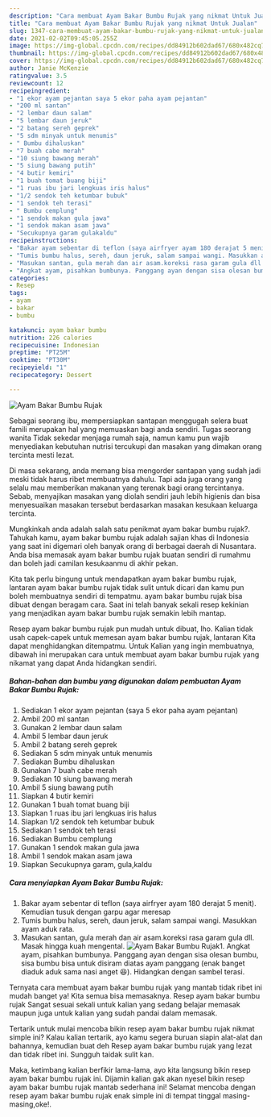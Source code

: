 ```yaml
---
description: "Cara membuat Ayam Bakar Bumbu Rujak yang nikmat Untuk Jualan"
title: "Cara membuat Ayam Bakar Bumbu Rujak yang nikmat Untuk Jualan"
slug: 1347-cara-membuat-ayam-bakar-bumbu-rujak-yang-nikmat-untuk-jualan
date: 2021-02-02T09:45:05.255Z
image: https://img-global.cpcdn.com/recipes/dd84912b602dad67/680x482cq70/ayam-bakar-bumbu-rujak-foto-resep-utama.jpg
thumbnail: https://img-global.cpcdn.com/recipes/dd84912b602dad67/680x482cq70/ayam-bakar-bumbu-rujak-foto-resep-utama.jpg
cover: https://img-global.cpcdn.com/recipes/dd84912b602dad67/680x482cq70/ayam-bakar-bumbu-rujak-foto-resep-utama.jpg
author: Janie McKenzie
ratingvalue: 3.5
reviewcount: 12
recipeingredient:
- "1 ekor ayam pejantan saya 5 ekor paha ayam pejantan"
- "200 ml santan"
- "2 lembar daun salam"
- "5 lembar daun jeruk"
- "2 batang sereh geprek"
- "5 sdm minyak untuk menumis"
- " Bumbu dihaluskan"
- "7 buah cabe merah"
- "10 siung bawang merah"
- "5 siung bawang putih"
- "4 butir kemiri"
- "1 buah tomat buang biji"
- "1 ruas ibu jari lengkuas iris halus"
- "1/2 sendok teh ketumbar bubuk"
- "1 sendok teh terasi"
- " Bumbu cemplung"
- "1 sendok makan gula jawa"
- "1 sendok makan asam jawa"
- "Secukupnya garam gulakaldu"
recipeinstructions:
- "Bakar ayam sebentar di teflon (saya airfryer ayam 180 derajat 5 menit). Kemudian tusuk dengan garpu agar meresap"
- "Tumis bumbu halus, sereh, daun jeruk, salam sampai wangi. Masukkan ayam aduk rata."
- "Masukan santan, gula merah dan air asam.koreksi rasa garam gula dll. Masak hingga kuah mengental."
- "Angkat ayam, pisahkan bumbunya. Panggang ayan dengan sisa olesan bumbu, sisa bumbu bisa untuk disiram diatas ayam panggang (enak banget diaduk aduk sama nasi anget 😆). Hidangkan dengan sambel terasi."
categories:
- Resep
tags:
- ayam
- bakar
- bumbu

katakunci: ayam bakar bumbu 
nutrition: 226 calories
recipecuisine: Indonesian
preptime: "PT25M"
cooktime: "PT30M"
recipeyield: "1"
recipecategory: Dessert

---
```



![Ayam Bakar Bumbu Rujak](https://img-global.cpcdn.com/recipes/dd84912b602dad67/680x482cq70/ayam-bakar-bumbu-rujak-foto-resep-utama.jpg)

Sebagai seorang ibu, mempersiapkan santapan menggugah selera buat famili merupakan hal yang memuaskan bagi anda sendiri. Tugas seorang  wanita Tidak sekedar menjaga rumah saja, namun kamu pun wajib menyediakan kebutuhan nutrisi tercukupi dan masakan yang dimakan orang tercinta mesti lezat.

Di masa  sekarang, anda memang bisa mengorder santapan yang sudah jadi meski tidak harus ribet membuatnya dahulu. Tapi ada juga orang yang selalu mau memberikan makanan yang terenak bagi orang tercintanya. Sebab, menyajikan masakan yang diolah sendiri jauh lebih higienis dan bisa menyesuaikan masakan tersebut berdasarkan masakan kesukaan keluarga tercinta. 



Mungkinkah anda adalah salah satu penikmat ayam bakar bumbu rujak?. Tahukah kamu, ayam bakar bumbu rujak adalah sajian khas di Indonesia yang saat ini digemari oleh banyak orang di berbagai daerah di Nusantara. Anda bisa memasak ayam bakar bumbu rujak buatan sendiri di rumahmu dan boleh jadi camilan kesukaanmu di akhir pekan.

Kita tak perlu bingung untuk mendapatkan ayam bakar bumbu rujak, lantaran ayam bakar bumbu rujak tidak sulit untuk dicari dan kamu pun boleh membuatnya sendiri di tempatmu. ayam bakar bumbu rujak bisa dibuat dengan beragam cara. Saat ini telah banyak sekali resep kekinian yang menjadikan ayam bakar bumbu rujak semakin lebih mantap.

Resep ayam bakar bumbu rujak pun mudah untuk dibuat, lho. Kalian tidak usah capek-capek untuk memesan ayam bakar bumbu rujak, lantaran Kita dapat menghidangkan ditempatmu. Untuk Kalian yang ingin membuatnya, dibawah ini merupakan cara untuk membuat ayam bakar bumbu rujak yang nikamat yang dapat Anda hidangkan sendiri.

<!--inarticleads1-->

##### Bahan-bahan dan bumbu yang digunakan dalam pembuatan Ayam Bakar Bumbu Rujak:

1. Sediakan 1 ekor ayam pejantan (saya 5 ekor paha ayam pejantan)
1. Ambil 200 ml santan
1. Gunakan 2 lembar daun salam
1. Ambil 5 lembar daun jeruk
1. Ambil 2 batang sereh geprek
1. Sediakan 5 sdm minyak untuk menumis
1. Sediakan  Bumbu dihaluskan
1. Gunakan 7 buah cabe merah
1. Sediakan 10 siung bawang merah
1. Ambil 5 siung bawang putih
1. Siapkan 4 butir kemiri
1. Gunakan 1 buah tomat buang biji
1. Siapkan 1 ruas ibu jari lengkuas iris halus
1. Siapkan 1/2 sendok teh ketumbar bubuk
1. Sediakan 1 sendok teh terasi
1. Sediakan  Bumbu cemplung
1. Gunakan 1 sendok makan gula jawa
1. Ambil 1 sendok makan asam jawa
1. Siapkan Secukupnya garam, gula,kaldu




<!--inarticleads2-->

##### Cara menyiapkan Ayam Bakar Bumbu Rujak:

1. Bakar ayam sebentar di teflon (saya airfryer ayam 180 derajat 5 menit). Kemudian tusuk dengan garpu agar meresap
1. Tumis bumbu halus, sereh, daun jeruk, salam sampai wangi. Masukkan ayam aduk rata.
1. Masukan santan, gula merah dan air asam.koreksi rasa garam gula dll. Masak hingga kuah mengental.
<img src="//assets-global.cpcdn.com/assets/icons/button_play-2c75c40dde080a61004c1f40b05d8f140eaff45d7e9e6481dc71c63d2e7c4909.png" alt="Ayam Bakar Bumbu Rujak">1. Angkat ayam, pisahkan bumbunya. Panggang ayan dengan sisa olesan bumbu, sisa bumbu bisa untuk disiram diatas ayam panggang (enak banget diaduk aduk sama nasi anget 😆). Hidangkan dengan sambel terasi.




Ternyata cara membuat ayam bakar bumbu rujak yang mantab tidak ribet ini mudah banget ya! Kita semua bisa memasaknya. Resep ayam bakar bumbu rujak Sangat sesuai sekali untuk kalian yang sedang belajar memasak maupun juga untuk kalian yang sudah pandai dalam memasak.

Tertarik untuk mulai mencoba bikin resep ayam bakar bumbu rujak nikmat simple ini? Kalau kalian tertarik, ayo kamu segera buruan siapin alat-alat dan bahannya, kemudian buat deh Resep ayam bakar bumbu rujak yang lezat dan tidak ribet ini. Sungguh taidak sulit kan. 

Maka, ketimbang kalian berfikir lama-lama, ayo kita langsung bikin resep ayam bakar bumbu rujak ini. Dijamin kalian gak akan nyesel bikin resep ayam bakar bumbu rujak mantab sederhana ini! Selamat mencoba dengan resep ayam bakar bumbu rujak enak simple ini di tempat tinggal masing-masing,oke!.

